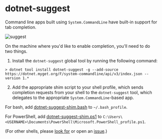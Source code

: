 # dotnet-suggest

Command line apps built using `System.CommandLine` have built-in support for tab completion. 

![suggest](https://user-images.githubusercontent.com/547415/48972576-1217d800-efe2-11e8-8653-8063ddc6864f.gif)

On the machine where you'd like to enable completion, you'll need to do two things.

1. Install the `dotnet-suggest` global tool by running the following command:

```console
> dotnet tool install dotnet-suggest -g --add-source https://dotnet.myget.org/F/system-commandline/api/v3/index.json --version 1.*
```

2. Add the appropriate shim script to your shell profile, which sends completion requests from your shell to the `dotnet-suggest` tool, which delegates to the appropriate `System.CommandLine`-based app.

For bash, add [dotnet-suggest-shim.bash](https://github.com/dotnet/System.CommandLine/blob/master/src/System.CommandLine.Suggest/dotnet-suggest-shim.bash) to `~/.bash_profile`.

For PowerShell, add [dotnet-suggest-shim.ps1](https://github.com/dotnet/System.CommandLine/blob/master/src/System.CommandLine.Suggest/dotnet-suggest-shim.ps1) to  `C:\Users\<USERNAME>\Documents\PowerShell\Microsoft.PowerShell_profile.ps1`.

(For other shells, please [look for](https://github.com/dotnet/System.CommandLine/issues?q=is%3Aissue+is%3Aopen+label%3A%22shell+suggestion%22) or open an [issue](https://github.com/dotnet/System.CommandLine/issues).)
